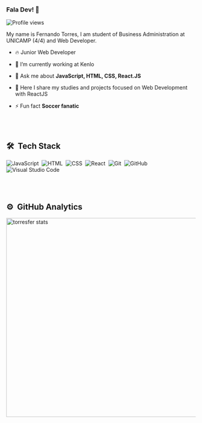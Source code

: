 ### Fala Dev! 👋

<p align="left"> <img src="https://komarev.com/ghpvc/?username=torresfer&color=yellow" alt="Profile views" /> </p>

My name is Fernando Torres, I am student of Business Administration at UNICAMP (4/4) and Web Developer.

- 🔥 Junior Web Developer

- 🔭 I’m currently working at Kenlo

- 💬 Ask me about **JavaScript, HTML, CSS, React.JS**

- 🌱 Here I share my studies and projects focused on Web Development with ReactJS

- ⚡ Fun fact **Soccer fanatic**

<br><br>

## 🛠 &nbsp;Tech Stack

![JavaScript](https://img.shields.io/badge/-JavaScript-05122A?style=flat&logo=javascript)&nbsp;
![HTML](https://img.shields.io/badge/-HTML-05122A?style=flat&logo=HTML5)&nbsp;
![CSS](https://img.shields.io/badge/-CSS-05122A?style=flat&logo=CSS3&logoColor=1572B6)&nbsp;
![React](https://img.shields.io/badge/-React-05122A?style=flat&logo=react)&nbsp;
![Git](https://img.shields.io/badge/-Git-05122A?style=flat&logo=git)&nbsp;
![GitHub](https://img.shields.io/badge/-GitHub-05122A?style=flat&logo=github)&nbsp;
![Visual Studio Code](https://img.shields.io/badge/-Visual%20Studio%20Code-05122A?style=flat&logo=visual-studio-code&logoColor=007ACC)&nbsp;

<br><br>

## ⚙️ &nbsp;GitHub Analytics

<p align="left">
<img width="530em" src="https://github-readme-stats.vercel.app/api/top-langs/?username=torresfer&langs_count=8&theme=vision-friendly-dark" alt="torresfer stats"/>
</p>


